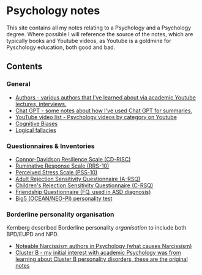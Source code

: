 # Psychology notes

This site contains all my notes relating to a Psychology and a Psychology degree. Where possible I will reference the source of the notes, 
which are typically books and Youtube videos, as Youtube is a goldmine for Pyschology education, both good and bad.

## Contents

### General
- [Authors - various authors that I've learned about via academic Youtube lectures, interviews.](authors.md)
- [Chat GPT - some notes about how I've used Chat GPT for summaries.](chatgpt-notes.md)
- [YouTube video list - Psychology videos by category on Youtube](youtube-videos.md)
- [Cognitive Biases](cognitive-biases.md)
- [Logical fallacies](logical-fallacies.md)

### Questionnaires & Inventories
- [Connor-Davidson Resilience Scale (CD-RISC)](questionnaires/cd-risc/index.html)
- [Ruminative Response Scale (RRS-10)](questionnaires/rrs-10/index.html)
- [Perceived Stress Scale (PSS-10)](questionnaires/pss-10/index.html)
- [Adult Rejection Sensitivity Questionnaire (A-RSQ)](questionnaires/a-rsq/index.html)
- [Children's Rejection Sensitivity Questionnaire (C-RSQ)](questionnaires/c-rsq/index.html)
- [Friendship Questionnaire (FQ, used in ASD diagnosis)](questionnaires/friendship-questionnaire/index.html)
- [Big5 (OCEAN/NEO-PI) personality test](questionnaires/big5/index.html)

### Borderline personality organisation
Kernberg described Borderline personality *organisation* to include both BPD/EUPD and NPD.

- [Noteable Narcissism authors in Psychology (what causes Narcissism)](narcissism-authors.md)
- [Cluster B - my initial interest with academic Psychology was from learning about Cluster B personality disorders, these are the original notes](Cluster-B/)
